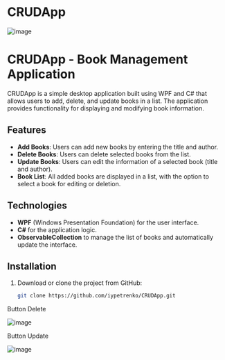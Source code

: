 # CRUDApp
![image](https://github.com/user-attachments/assets/3a3d52df-17cd-41d3-93ac-5ca37b3f4adb)
# CRUDApp - Book Management Application

CRUDApp is a simple desktop application built using WPF and C# that allows users to add, delete, and update books in a list. The application provides functionality for displaying and modifying book information.

## Features

- **Add Books**: Users can add new books by entering the title and author.
- **Delete Books**: Users can delete selected books from the list.
- **Update Books**: Users can edit the information of a selected book (title and author).
- **Book List**: All added books are displayed in a list, with the option to select a book for editing or deletion.

## Technologies

- **WPF** (Windows Presentation Foundation) for the user interface.
- **C#** for the application logic.
- **ObservableCollection** to manage the list of books and automatically update the interface.

## Installation

1. Download or clone the project from GitHub:
   ```bash
   git clone https://github.com/iypetrenko/CRUDApp.git


Button Delete

![image](https://github.com/user-attachments/assets/252be4f2-bf22-489e-a8c3-8fc55621a7bd)

Button Update

![image](https://github.com/user-attachments/assets/a6169a25-6939-41b2-80f2-236b402b8970)
